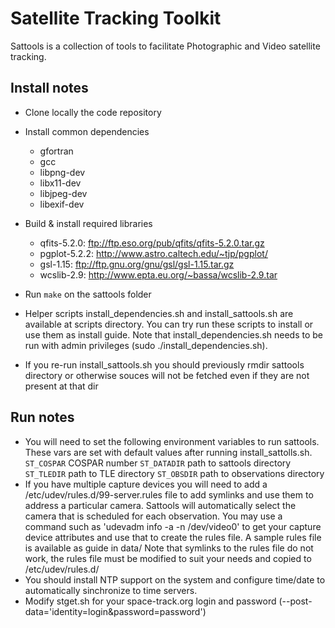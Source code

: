 Satellite Tracking Toolkit
=========

Sattools is a collection of tools to facilitate Photographic and Video satellite tracking.

Install notes
-------------
* Clone locally the code repository
* Install common dependencies
  * gfortran
  * gcc
  * libpng-dev
  * libx11-dev
  * libjpeg-dev 
  * libexif-dev
* Build & install required libraries
  * qfits-5.2.0: ftp://ftp.eso.org/pub/qfits/qfits-5.2.0.tar.gz
  * pgplot-5.2.2: http://www.astro.caltech.edu/~tjp/pgplot/
  * gsl-1.15: ftp://ftp.gnu.org/gnu/gsl/gsl-1.15.tar.gz 
  * wcslib-2.9: http://www.epta.eu.org/~bassa/wcslib-2.9.tar
* Run `make` on the sattools folder

* Helper scripts install_dependencies.sh and install_sattools.sh are available at scripts directory.
  You can try run these scripts to install or use them as install guide.
  Note that install_dependencies.sh needs to be run with admin privileges (sudo ./install_dependencies.sh).

* If you re-run install_sattools.sh you should previously rmdir sattools directory or otherwise souces
  will not be fetched even if they are not present at that dir

Run notes
---------
* You will need to set the following environment variables to run sattools.
	These vars are set with default values after running install_sattolls.sh.
	`ST_COSPAR` COSPAR number 
	`ST_DATADIR` path to sattools directory 
	`ST_TLEDIR` path to TLE directory
	`ST_OBSDIR` path to observations directory
* If you have multiple capture devices you will need to add a /etc/udev/rules.d/99-server.rules file to add symlinks and use them to
  address a particular camera. Sattools will automatically select the camera that is scheduled for each observation.
  You may use a command such as 'udevadm info -a -n /dev/video0' to get your capture device attributes and
  use that to create the rules file.
  A sample rules file is available as guide in data/
  Note that symlinks to the rules file do not work, the rules file must be modified to suit your needs
  and copied to /etc/udev/rules.d/
* You should install NTP support on the system and configure time/date to automatically
  sinchronize to time servers.
* Modify stget.sh for your space-track.org login and password (--post-data='identity=login&password=password')

